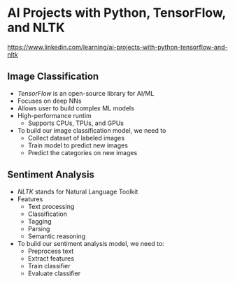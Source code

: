 # AI Projects with Python, TensorFlow, and NLTK
https://www.linkedin.com/learning/ai-projects-with-python-tensorflow-and-nltk

## Image Classification
- *TensorFlow* is an open-source library for AI/ML
- Focuses on deep NNs
- Allows user to build complex ML models
- High-performance runtim
    - Supports CPUs, TPUs, and GPUs
- To build our image classification model, we need to
    - Collect dataset of labeled images
    - Train model to predict new images
    - Predict the categories on new images

## Sentiment Analysis
- *NLTK* stands for Natural Language Toolkit
- Features
    - Text processing
    - Classification
    - Tagging
    - Parsing
    - Semantic reasoning
- To build our sentiment analysis model, we need to:
    - Preprocess text
    - Extract features
    - Train classifier
    - Evaluate classifier
